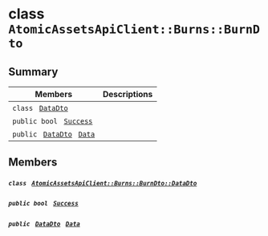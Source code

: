 # class `AtomicAssetsApiClient::Burns::BurnDto` 

## Summary

 Members                                | Descriptions                                
----------------------------------------|---------------------------------------------
`class ` [`DataDto`](.github/workflows/documentation/md/AtomicAssetsApiClient--Burns--BurnDto--DataDto.md#class_atomic_assets_api_client_1_1_burns_1_1_burn_dto_1_1_data_dto)        | 
`public bool ` [`Success`](#class_atomic_assets_api_client_1_1_burns_1_1_burn_dto_1a506fb037fbb6bfe8f254c021a2c3cfac) | 
`public ` [`DataDto`](.github/workflows/documentation/md/AtomicAssetsApiClient--Burns--BurnDto--DataDto.md#class_atomic_assets_api_client_1_1_burns_1_1_burn_dto_1_1_data_dto)` ` [`Data`](#class_atomic_assets_api_client_1_1_burns_1_1_burn_dto_1a65c0779654774581967081cf3136bd84) | 

## Members

##### `class ` [`AtomicAssetsApiClient::Burns::BurnDto::DataDto`](.github/workflows/documentation/md/AtomicAssetsApiClient--Burns--BurnDto--DataDto.md#class_atomic_assets_api_client_1_1_burns_1_1_burn_dto_1_1_data_dto) 

##### `public bool ` [`Success`](#class_atomic_assets_api_client_1_1_burns_1_1_burn_dto_1a506fb037fbb6bfe8f254c021a2c3cfac) 

##### `public ` [`DataDto`](.github/workflows/documentation/md/AtomicAssetsApiClient--Burns--BurnDto--DataDto.md#class_atomic_assets_api_client_1_1_burns_1_1_burn_dto_1_1_data_dto)` ` [`Data`](#class_atomic_assets_api_client_1_1_burns_1_1_burn_dto_1a65c0779654774581967081cf3136bd84) 

